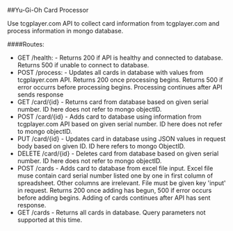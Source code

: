 ##Yu-Gi-Oh Card Processor

Use tcgplayer.com API to collect card information from tcgplayer.com and process information in mongo database.

####Routes:
- GET /health: - Returns 200 if API is healthy and connected to database. Returns 500 if unable to connect to database.
- POST /process: - Updates all cards in database with values from tcgplayer.com API. Returns 200 once processing begins.
Returns 500 if error occurrs before processing begins. Processing continues after API sends response
- GET /card/{id} - Returns card from database based on given serial number. ID here does not refer to mongo objectID.
- POST /card/{id} - Adds card to database using information from tcgplayer.com API based on given serial number. ID here
does not refer to mongo objectID.
- PUT /card/{id} - Updates card in database using JSON values in request body based on given ID. ID here refers to mongo
ObjectID.
- DELETE /card/{id} - Deletes card from database based on given serial number. ID here does not refer to mongo objectID.
- POST /cards - Adds card to database from excel file input. Excel file muse contain card serial number listed one by
one in first column of spreadsheet. Other columns are irrelevant. File must be given key 'input' in request. Returns 200
once adding has begun, 500 if error occurs before adding begins. Adding of cards continues after API has sent response.
- GET /cards - Returns all cards in database. Query parameters not supported at this time.


